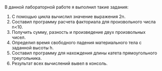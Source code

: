 В данной лабораторной работе я выполнил такие задания:

1. С помощью цикла вычислил значение выражения 2n.
2. Составил программу расчета факториала для произвольного
числа n<10.
3. Получить
сумму, разность и произведение двух произвольных чисел.
4. Определил время свободного падения материального тела с
заданной высоты h. 
5. Составил программу для нахождения длины катета прямоугольного
треугольника.
6. Результат всех вычислений вывел в консоль.
